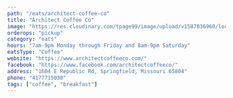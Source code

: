 ```yaml
---
path: "/eats/architect-coffee-co"
title: "Architect Coffee Co"
image: "https://res.cloudinary.com/tpage99/image/upload/v1587036960/local417eats/Architect_Coffee.jpg"
orderops: "pickup"
category: "eats"
hours: "7am-9pm Monday through Friday and 8am-9pm Saturday"
eatsType: "Coffee"
website: "https://www.architectcoffeeco.com/"
facebook: "https://www.facebook.com/architectcoffeeco/"
address: "1604 E Republic Rd, Springfield, Missouri 65804"
phone: "4177715030"
tags: ["coffee", "breakfast"]
---
```

